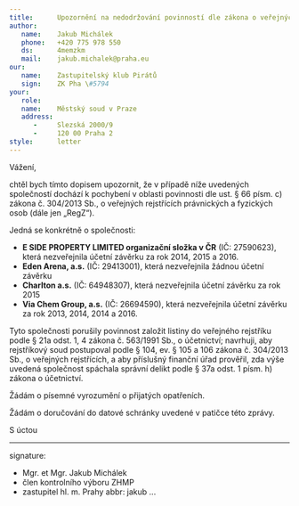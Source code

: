 ```yaml
---
title:      Upozornění na nedodržování povinností dle zákona o veřejných rejstřících
author:
   name:    Jakub Michálek
   phone:   +420 775 978 550
   ds:      4memzkm
   mail:    jakub.michalek@praha.eu
our:
   name:    Zastupitelský klub Pirátů
   sign:    ZK Pha \#5794
your:
   role:    
   name:    Městský soud v Praze
   address:
      -     Slezská 2000/9
      -     120 00 Praha 2
style:      letter
---
```


Vážení, 

chtěl bych tímto dopisem upozornit, že v případě níže uvedených společností dochází k pochybení v oblasti povinnosti dle ust. § 66 písm. c) zákona č. 304/2013 Sb., o veřejných rejstřících právnických a fyzických osob (dále jen „RegZ“). 

Jedná se konkrétně o společnosti:

* **E SIDE PROPERTY LIMITED organizační složka v ČR** (IČ: 27590623), která nezveřejnila účetní závěrku za rok 2014, 2015 a 2016.
* **Eden Arena, a.s.** (IČ: 29413001), která nezveřejnila žádnou účetní závěrku
* **Charlton a.s.** (IČ: 64948307), která nezveřejnila účetní závěrku za rok 2015
* **Via Chem Group, a.s.** (IČ: 26694590), která nezveřejnila účetní závěrku za rok 2013, 2014, 2014 a 2016.

Tyto společnosti porušily povinnost založit listiny do veřejného rejstříku podle § 21a odst. 1, 4 zákona č. 563/1991 Sb., o účetnictví; navrhuji, aby rejstříkový soud postupoval podle § 104, ev. § 105 a 106 zákona č. 304/2013 Sb., o veřejných rejstřících, a aby příslušný finanční úřad prověřil, zda výše uvedená společnost spáchala správní delikt podle § 37a odst. 1 písm. h) zákona o účetnictví.

Žádám o písemné vyrozumění o přijatých opatřeních.

Žádám o doručování do datové schránky uvedené v patičce této zprávy.

S úctou

---
signature: 
  - Mgr. et Mgr. Jakub Michálek
  - člen kontrolního výboru ZHMP
  - zastupitel hl. m. Prahy
abbr:       jakub
...
